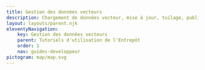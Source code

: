```yaml
---
title: Gestion des données vecteurs
description: Chargement de données vecteur, mise à jour, tuilage, publication en WMS, WFS et TMS
layout: layouts/parent.njk
eleventyNavigation:
    key: Gestion des données vecteurs
    parent: Tutoriels d'utilisation de l'Entrepôt
    order: 1
    nav: guides-developpeur
pictogram: map/map.svg
---
```

